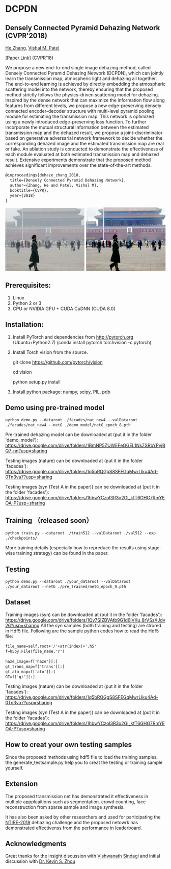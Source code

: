 # DCPDN

## Densely Connected Pyramid Dehazing Network (CVPR'2018)
[He Zhang](https://sites.google.com/site/hezhangsprinter), [Vishal M. Patel](http://www.rci.rutgers.edu/~vmp93/)

[[Paper Link](https://arxiv.org/abs/1803.08396)] (CVPR'18)

We propose a new end-to-end single image dehazing method, called Densely Connected Pyramid Dehazing Network (DCPDN), which can jointly learn the transmission map, atmospheric light and dehazing all together. The end-to-end learning is achieved by directly embedding the atmospheric scattering model into the network, thereby ensuring that the proposed method strictly follows the physics-driven scattering model for dehazing. Inspired by the dense network that can maximize the information flow along features from different levels, we propose a new edge-preserving densely connected encoder-decoder structure with multi-level pyramid pooling module for estimating the transmission map. This network is optimized using a newly introduced edge-preserving loss function. To further incorporate the mutual structural information between the estimated transmission map and the dehazed result, we propose a joint-discriminator based on generative adversarial network framework to decide whether the
corresponding dehazed image and the estimated transmission map are real or fake. An ablation study is conducted to demonstrate the effectiveness of each module evaluated at both estimated transmission map and dehazed result. Extensive experiments demonstrate that the proposed method achieves significant improvements over the state-of-the-art methods.

	@inproceedings{dehaze_zhang_2018,		
	  title={Densely Connected Pyramid Dehazing Network},
	  author={Zhang, He and Patel, Vishal M},
	  booktitle={CVPR},
	  year={2018}
	} 

<p align="center">
<img src="demo_image/over_input1.png" width="250px" height="200px"/>         <img src="demo_image/over_our.png" width="250px" height="200px"/>



## Prerequisites:
1. Linux
2. Python 2 or 3
3. CPU or NVIDIA GPU + CUDA CuDNN (CUDA 8.0)
 
## Installation:
1. Install PyTorch and dependencies from http://pytorch.org (Ubuntu+Python2.7)
   (conda install pytorch torchvision -c pytorch)

2. Install Torch vision from the source.
   
   	git clone https://github.com/pytorch/vision
	
   	cd vision
	
	python setup.py install

3. Install python package: 
   numpy, scipy, PIL, pdb
   
## Demo using pre-trained model
	python demo.py --dataroot ./facades/nat_new4 --valDataroot ./facades/nat_new4 --netG ./demo_model/netG_epoch_8.pth   
Pre-trained dehazing model can be downloaded at (put it in the folder 'demo_model'): https://drive.google.com/drive/folders/1BmNP5ZUWEFeGGEL1NsZSRbYPyjBQ7-nn?usp=sharing

Testing images (nature)  can be downloaded at (put it in the folder 'facades'):
https://drive.google.com/drive/folders/1q5bRQGgS8SFEGqMwrLlku4Ad-0Tn3va7?usp=sharing

Testing images (syn (Test A in the paper))  can be downloaded at (put it in the folder 'facades'):
https://drive.google.com/drive/folders/1hbwYCzoI3R3o2Gj_kfT6GHG7RmYEOA-P?usp=sharing


## Training （released soon）
	python train.py --dataroot ./train512 --valDataroot ./val512 --exp ./checkpoints/
More training details (especially how to repreduce the results using stage-wise training strategy) can be found in the paper. 

## Testing
	python demo.py --dataroot ./your_dataroot --valDataroot ./your_dataroot --netG ./pre_trained/netG_epoch_9.pth   
## Dataset


Training images (syn)  can be downloaded at (put it in the folder 'facades'):
https://drive.google.com/drive/folders/1Qv7SIZBVAtb9G1d6iVKu_8rVSsXJdv26?usp=sharing
All the syn samples (both training and testing) are strored in Hdf5 file.
Following are the sample python codes how to read the Hdf5 file:
    
    file_name=self.root+'/'+str(index)+'.h5'
    f=h5py.File(file_name,'r')

    haze_image=f['haze'][:]
    gt_trans_map=f['trans'][:]
    gt_ato_map=f['ato'][:]
    GT=f['gt'][:]

Testing images (nature)  can be downloaded at (put it in the folder 'facades'):
https://drive.google.com/drive/folders/1q5bRQGgS8SFEGqMwrLlku4Ad-0Tn3va7?usp=sharing

Testing images (syn (Test A in the paper))  can be downloaded at (put it in the folder 'facades'):
https://drive.google.com/drive/folders/1hbwYCzoI3R3o2Gj_kfT6GHG7RmYEOA-P?usp=sharing

## How to creat your own testing samples
Since the proposed methods using hdf5 file to load the training samples, the generate_testsample.py help you to creat the testing or training sample yourself. 


## Extension
The proposed transmission net has demonstrated it effectiveness in multiple appplcaitions such as segmentation. crowd counting, face reconstruction from sparse sample and image synthesis. 

It has also been asked by other researchers and used for participating the [NTIRE-2018](http://www.vision.ee.ethz.ch/en/ntire18/) dehazing challenge and the proposed netowrk has demonstrated effectivenss from the performance in leaderboard. 

## Acknowledgments

Great thanks for the insight discussion with [Vishwanath Sindagi](http://www.vishwanathsindagi.com/) and initial discussion with [Dr. Kevin S. Zhou](https://sites.google.com/site/skevinzhou/home)
